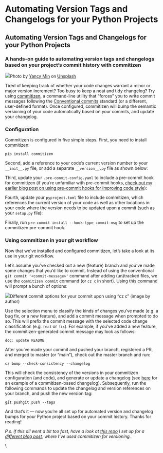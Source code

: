 # Automating Version Tags and Changelogs for your Python Projects

## Automating Version Tags and Changelogs for your Python Projects <a href="#36d2" id="36d2"></a>

### A hands-on guide to automating version tags and changelogs based on your project’s commit history with commitizen <a href="#f4cb" id="f4cb"></a>

![](https://miro.medium.com/max/700/0\*HB-b9xGizBMEBcbx)Photo by [Yancy Min](https://unsplash.com/@yancymin?utm\_source=medium\&utm\_medium=referral) on [Unsplash](https://unsplash.com/?utm\_source=medium\&utm\_medium=referral)

Tired of keeping track of whether your code changes warrant a minor or major version increment? Too busy to keep a neat and tidy changelog? Try using [commitizen](https://commitizen-tools.github.io/commitizen/), a command-line utility that “forces” you to write commit messages following the [Conventional commits](https://www.conventionalcommits.org/en/v1.0.0/) standard (or a different, user-defined format). Once configured, commitizen will bump the semantic versioning of your code automatically based on your commits, and update your changelog.

### Configuration <a href="#6f3f" id="6f3f"></a>

Commitizen is configured in five simple steps. First, you need to install commitizen:

```
pip install commitizen
```

Second, add a reference to your code’s current version number to your `__init__.py` file, or add a separate `__version__.py` file as shown below:

Third, update your `.pre-commit-config.yaml` to include a pre-commit hook for commitizen (if you’re unfamiliar with pre-commit hooks, [check out my earlier blog post on using pre-commit hooks for improving code style](https://python.plainenglish.io/how-to-improve-your-python-code-style-with-pre-commit-hooks-e7fe3fd43bfa)):

Fourth, update your `pyproject.toml` file to include commitizen, which references the current version of your code as well as other locations in your code where the version needs to be updated upon a commit (such as your `setup.py` file):

Finally, run `pre-commit install --hook-type commit-msg` to set up the commitizen pre-commit hook.

### Using commitizen in your git workflow <a href="#7120" id="7120"></a>

Now that we’ve installed and configured commitizen, let’s take a look at its use in your git workflow.

Let’s assume you’ve checked out a new (feature) branch and you’ve made some changes that you’d like to commit. Instead of using the conventional `git commit '<commit-message>'` command after adding (un)tracked files, we use the `commitizen commit` command (or `cz c` in short). Using this command will prompt a bunch of options:

![](https://miro.medium.com/max/700/1\*n0A59BKP1MHyBsdYIZGPBg.png)Different commit options for your commit upon using “cz c” (image by author)

Use the selection menu to classify the kinds of changes you’ve made (e.g. a bug fix, or a new feature), and add a commit message when prompted to do so. This will prefix the commit message with the selected code change classification (e.g. `feat` or `fix`). For example, if you’ve added a new feature, the commitizen-generated commit message may look as follows:

```
doc: update README
```

After you’ve made your commit and pushed your branch, registered a PR, and merged to master (or “main”), check out the master branch and run:

```
cz bump --check-consistency --changelog
```

This will check the consistency of the versions in your commitizen configuration (and code), and generate or update a changelog (see [here](https://github.com/ngoet/es\_demo/blob/main/CHANGELOG.md) for an example of a commitizen-based changelog). Subsequently, run the following commands to update the changelog and version references on your branch, and push the new version tag:

```
git pushgit push --tags
```

And that’s it — now you’re all set up for automated version and changelog bumps for your Python project based on your commit history. Thanks for reading!

_P.s. if this all went a bit too fast, have a look at_ [_this repo_](https://github.com/ngoet/es\_demo) _I set up for a_ [_different blog post_](https://medium.com/@ndgoet)_, where I’ve used commitizen for versioning._

\
